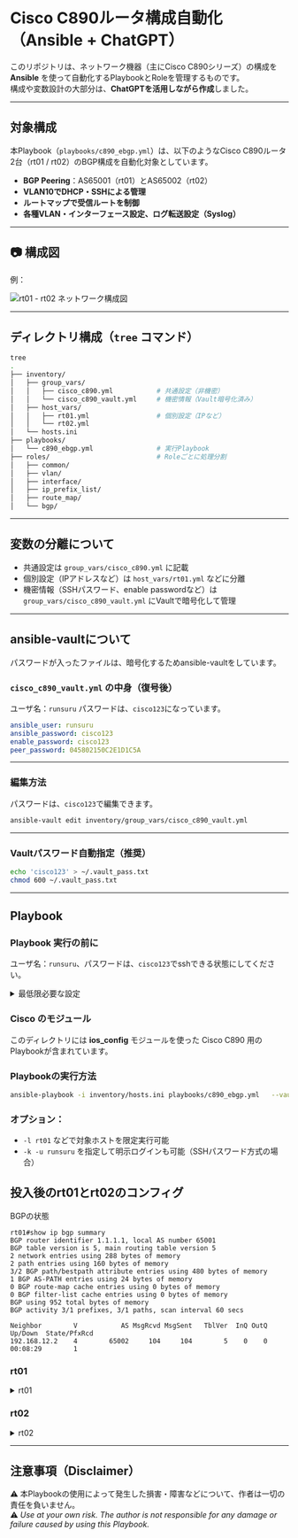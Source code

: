 # Cisco C890ルータ構成自動化（Ansible + ChatGPT）

このリポジトリは、ネットワーク機器（主にCisco C890シリーズ）の構成を **Ansible** を使って自動化するPlaybookとRoleを管理するものです。  
構成や変数設計の大部分は、**ChatGPTを活用しながら作成**しました。

---

## 対象構成

本Playbook（`playbooks/c890_ebgp.yml`）は、以下のようなCisco C890ルータ2台（rt01 / rt02）のBGP構成を自動化対象としています。

- **BGP Peering**：AS65001（rt01）とAS65002（rt02）  
- **VLAN10でDHCP・SSHによる管理**  
- **ルートマップで受信ルートを制御**  
- **各種VLAN・インターフェース設定、ログ転送設定（Syslog）**

---

## 📷 構成図

例：

![rt01 - rt02 ネットワーク構成図](docs/rt01_rt02_network.png)

---

## ディレクトリ構成（`tree` コマンド）

```bash
tree
.
├── inventory/
│   ├── group_vars/
│   │   ├── cisco_c890.yml           # 共通設定（非機密）
│   │   └── cisco_c890_vault.yml     # 機密情報（Vault暗号化済み）
│   ├── host_vars/
│   │   ├── rt01.yml                 # 個別設定（IPなど）
│   │   └── rt02.yml
│   └── hosts.ini
├── playbooks/
│   └── c890_ebgp.yml                # 実行Playbook
├── roles/                           # Roleごとに処理分割
│   ├── common/
│   ├── vlan/
│   ├── interface/
│   ├── ip_prefix_list/
│   ├── route_map/
│   └── bgp/
```

---

## 変数の分離について

- 共通設定は `group_vars/cisco_c890.yml` に記載  
- 個別設定（IPアドレスなど）は `host_vars/rt01.yml` などに分離  
- 機密情報（SSHパスワード、enable passwordなど）は `group_vars/cisco_c890_vault.yml` にVaultで暗号化して管理

---

## ansible-vaultについて
パスワードが入ったファイルは、暗号化するためansible-vaultをしています。

### `cisco_c890_vault.yml` の中身（復号後）

ユーザ名：`runsuru`
パスワードは、`cisco123`になっています。

```yaml
ansible_user: runsuru
ansible_password: cisco123
enable_password: cisco123
peer_password: 045802150C2E1D1C5A
```

---

### 編集方法
パスワードは、`cisco123`で編集できます。
```bash
ansible-vault edit inventory/group_vars/cisco_c890_vault.yml
```

---

### Vaultパスワード自動指定（推奨）

```bash
echo 'cisco123' > ~/.vault_pass.txt
chmod 600 ~/.vault_pass.txt
```

---

## Playbook

### Playbook 実行の前に
ユーザ名：`runsuru`、パスワードは、`cisco123`でsshできる状態にしてください。

<details>
<summary>最低限必要な設定</summary>

```
conf t
hostname rt02
interface Vlan10
  ip address dhcp
  no shutdown

interface FastEthernet0
 switchport access vlan 10
 no shutdown

ip domain-name runsuru.local
crypto key generate rsa modulus 2048
username runsuru privilege 15 secret 5 $1$lZ1Y$se4163qx3dPgaBkASsalo1
ip ssh version 2
line vty 0 4
  login local
  transport input ssh
end
```
</details>

### Cisco のモジュール

このディレクトリには **ios_config** モジュールを使った Cisco C890 用のPlaybookが含まれています。  

### Playbookの実行方法
```bash
ansible-playbook -i inventory/hosts.ini playbooks/c890_ebgp.yml   --vault-password-file ~/.vault_pass.txt
```

### オプション：

- `-l rt01` などで対象ホストを限定実行可能  
- `-k -u runsuru` を指定して明示ログインも可能（SSHパスワード方式の場合）

## 投入後のrt01とrt02のコンフィグ

BGPの状態
```
rt01#show ip bgp summary
BGP router identifier 1.1.1.1, local AS number 65001
BGP table version is 5, main routing table version 5
2 network entries using 288 bytes of memory
2 path entries using 160 bytes of memory
3/2 BGP path/bestpath attribute entries using 480 bytes of memory
1 BGP AS-PATH entries using 24 bytes of memory
0 BGP route-map cache entries using 0 bytes of memory
0 BGP filter-list cache entries using 0 bytes of memory
BGP using 952 total bytes of memory
BGP activity 3/1 prefixes, 3/1 paths, scan interval 60 secs

Neighbor        V           AS MsgRcvd MsgSent   TblVer  InQ OutQ Up/Down  State/PfxRcd
192.168.12.2    4        65002     104     104        5    0    0 00:08:29        1
```

### rt01
<details>
<summary>rt01</summary>

```
Building configuration...

Current configuration : 2455 bytes
!
! Last configuration change at 12:05:29 UTC Wed Feb 6 2036 by runsuru
!
version 15.4
service timestamps debug datetime msec
service timestamps log datetime msec
no service password-encryption
!
hostname rt01
!
boot-start-marker
boot-end-marker
!
!
enable secret 5 $1$g9XX$AM5nD424ZcDOK9oiB3VIc.
!
no aaa new-model
!
!
!
!
!
!
!
!
!
!
!
!
!
!
!


!
!
!
!
no ip domain lookup
ip domain name runsuru.local
ip cef
no ipv6 cef
!
!
!
!
!
multilink bundle-name authenticated
!
!
!
!
!
!
!
cts logging verbose
license udi pid CISCO892-K9 sn FGL154123NR
!
!
vtp mode transparent
username runsuru privilege 15 secret 5 $1$lZ1Y$se4163qx3dPgaBkASsalo1
!
redundancy
!
!
!
!
!
vlan 10,20,30
!
!
!
!
!
!
!
!
!
!
!
interface Loopback0
 ip address 1.1.1.1 255.255.255.255
!
interface BRI0
 no ip address
 encapsulation hdlc
 shutdown
 isdn termination multidrop
!
interface FastEthernet0
 switchport access vlan 10
 no ip address
!
interface FastEthernet1
 no ip address
 shutdown
!
interface FastEthernet2
 no ip address
 shutdown
!
interface FastEthernet3
 no ip address
 shutdown
!
interface FastEthernet4
 no ip address
 shutdown
!
interface FastEthernet5
 no ip address
 shutdown
!
interface FastEthernet6
 no ip address
 shutdown
!
interface FastEthernet7
 no ip address
 shutdown
!
interface FastEthernet8
 no ip address
 shutdown
 duplex auto
 speed auto
!
interface GigabitEthernet0
 ip address 192.168.12.1 255.255.255.252
 duplex auto
 speed auto
!
interface Vlan1
 no ip address
!
interface Vlan10
 description "### for ssh
 ip address dhcp
!
router bgp 65001
 bgp log-neighbor-changes
 network 1.1.1.1 mask 255.255.255.255
 neighbor PEERS peer-group
 neighbor PEERS remote-as 65002
 neighbor PEERS description BGP peer group
 neighbor PEERS password 7 045802150C2E1D1C5A
 neighbor PEERS timers 5 15
 neighbor PEERS route-map RM_FROM_rt02 in
 neighbor 192.168.12.2 peer-group PEERS
!
ip forward-protocol nd
no ip http server
no ip http secure-server
!
!
ip ssh version 2
!
!
ip prefix-list FROM_rt02_ONLY seq 5 permit 2.2.2.2/32
logging host 10.1.100.250
!
route-map RM_FROM_rt02 permit 10
 match ip address prefix-list FROM_rt02_ONLY
 set local-preference 1000
!
!
!
control-plane
!
!
mgcp behavior rsip-range tgcp-only
mgcp behavior comedia-role none
mgcp behavior comedia-check-media-src disable
mgcp behavior comedia-sdp-force disable
!
mgcp profile default
!
!
!
!
!
!
!
!
line con 0
line aux 0
line vty 0 4
 login local
 transport input ssh
!
!
end
```
</details>

### rt02
<details>
<summary>rt02</summary>

```
Building configuration...

Current configuration : 2617 bytes
!
! Last configuration change at 03:10:04 UTC Thu Feb 7 2036 by runsuru
!
version 15.4
service timestamps debug datetime msec
service timestamps log datetime msec
no service password-encryption
!
hostname rt02
!
boot-start-marker
boot-end-marker
!
!
enable secret 5 $1$lS32$m2WD/ZywaEj1kNmokoTeS/
!
no aaa new-model
!
!
!
!
!
!
!
!
!
!
!
!
!
!
!


!
!
!
!
no ip domain lookup
ip domain name runsuru.local
ip cef
no ipv6 cef
!
!
!
!
!
multilink bundle-name authenticated
!
!
!
!
!
!
!
cts logging verbose
license udi pid CISCO892-K9 sn FGL15462182
!
!
vtp mode transparent
username runsuru privilege 15 secret 5 $1$lZ1Y$se4163qx3dPgaBkASsalo1
!
redundancy
!
!
!
!
!
vlan 2,10,20,30
!
vlan 101
 name OSPF
!
vlan 102
 name static
!
vlan 104
 name bgp02
!
vlan 110
 name test-1
!
vlan 111
 name test-2
!
vlan 901
 name rip
!
vlan 999
 name mgmt
!
!
!
!
!
!
!
!
!
!
!
interface Loopback0
 ip address 2.2.2.2 255.255.255.255
!
interface BRI0
 no ip address
 encapsulation hdlc
 shutdown
 isdn termination multidrop
!
interface FastEthernet0
 switchport access vlan 10
 no ip address
!
interface FastEthernet1
 no ip address
 shutdown
!
interface FastEthernet2
 no ip address
 shutdown
!
interface FastEthernet3
 no ip address
 shutdown
!
interface FastEthernet4
 no ip address
 shutdown
!
interface FastEthernet5
 no ip address
 shutdown
!
interface FastEthernet6
 no ip address
 shutdown
!
interface FastEthernet7
 no ip address
 shutdown
!
interface FastEthernet8
 no ip address
 shutdown
 duplex auto
 speed auto
!
interface GigabitEthernet0
 ip address 192.168.12.2 255.255.255.252
 duplex auto
 speed auto
!
interface Vlan1
 no ip address
!
interface Vlan10
 description "### for ssh
 ip address dhcp
!
router bgp 65002
 bgp log-neighbor-changes
 network 2.2.2.2 mask 255.255.255.255
 neighbor PEERS peer-group
 neighbor PEERS remote-as 65001
 neighbor PEERS description BGP peer group
 neighbor PEERS password 7 045802150C2E1D1C5A
 neighbor PEERS timers 5 15
 neighbor PEERS route-map RM_FROM_rt01 in
 neighbor 192.168.12.1 peer-group PEERS
!
ip forward-protocol nd
no ip http server
no ip http secure-server
!
!
ip ssh version 2
!
!
ip prefix-list FROM_rt01_ONLY seq 5 permit 1.1.1.1/32
logging host 10.1.100.250
!
route-map RM_FROM_rt01 permit 10
 match ip address prefix-list FROM_rt01_ONLY
 set local-preference 1000
!
!
!
control-plane
!
!
mgcp behavior rsip-range tgcp-only
mgcp behavior comedia-role none
mgcp behavior comedia-check-media-src disable
mgcp behavior comedia-sdp-force disable
!
mgcp profile default
!
!
!
!
!
!
!
!
line con 0
line aux 0
line vty 0 4
 login local
 transport input ssh
!
!
end
```
</details>



---

## 注意事項（Disclaimer）

⚠️ 本Playbookの使用によって発生した損害・障害などについて、作者は一切の責任を負いません。  
⚠️ *Use at your own risk. The author is not responsible for any damage or failure caused by using this Playbook.*


